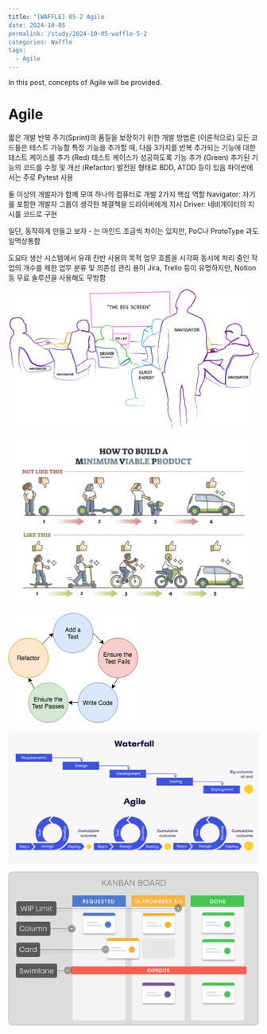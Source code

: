 ```yaml
---
title: "[WAFFLE] 05-2 Agile
date: 2024-10-05
permalink: /study/2024-10-05-waffle-5-2
categories: Waffle
tags:
  - Agile
---
```


In this post, concepts of Agile will be provided.

# Agile
짧은 개발 반복 주기(Sprint)의 품질을 보장하기 위한 개발 방법론
(이론적으로) 모든 코드들은 테스트 가능함
특정 기능을 추가할 때, 다음 3가지를 반복
추가되는 기능에 대한 테스트 케이스를 추가 (Red)
테스트 케이스가 성공하도록 기능 추가 (Green)
추가된 기능의 코드를 수정 및 개선 (Refactor)
발전된 형태로 BDD, ATDD 등이 있음
파이썬에서는 주로 Pytest 사용

둘 이상의 개발자가 함께 모여 하나의 컴퓨터로 개발
2가지 핵심 역할
Navigator: 자기를 포함한 개발자 그룹이 생각한 해결책을 드라이버에게 지시
Driver: 네비게이터의 지시를 코드로 구현

일단, 동작하게 만들고 보자 - 는 마인드
조금씩 차이는 있지만, PoC나 ProtoType 과도 일맥상통함

도요타 생산 시스템에서 유래
칸반 사용의 목적
업무 흐름을 시각화
동시에 처리 중인 작업의 개수를 제한
업무 분류 및 의존성 관리 용이
Jira, Trello 등이 유명하지만, Notion 등 무료 솔루션을 사용해도 무방함



![mob_programming](..\images\2024-10-05-waffle-5-2\mob_programming.png)

![mvp](..\images\2024-10-05-waffle-5-2\mvp.png)

![red_green_refactor](..\images\2024-10-05-waffle-5-2\red_green_refactor.png)

![waterfall_vs_agile](..\images\2024-10-05-waffle-5-2\waterfall_vs_agile.png)

![kanban](..\images\2024-10-05-waffle-5-2\kanban.png)